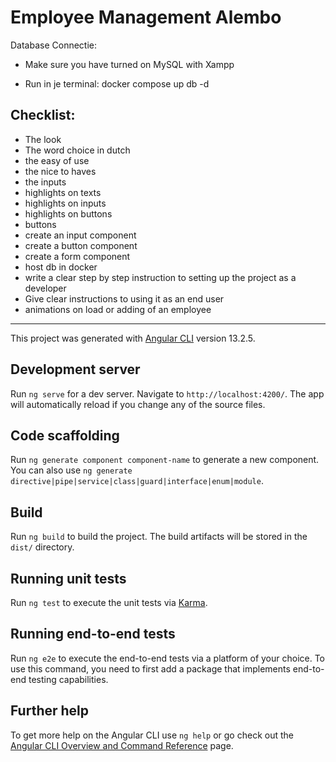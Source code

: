 # Employee Management Alembo

Database Connectie:
* Make sure you have turned on MySQL with Xampp 

* Run in je terminal:
 docker compose up db -d

## Checklist:
  - The look
  - The word choice in dutch
  - the easy of use
  - the nice to haves
  - the inputs
  - highlights on texts
  - highlights on inputs
  - highlights on buttons
  - buttons
  - create an input component
  - create a button component
  - create a form component
  - host db in docker
  - write a clear step by step instruction to setting up the project as a developer
  - Give clear instructions to using it as an end user
  - animations on load or adding of an employee


------------------------------------------------


This project was generated with [Angular CLI](https://github.com/angular/angular-cli) version 13.2.5.

## Development server

Run `ng serve` for a dev server. Navigate to `http://localhost:4200/`. The app will automatically reload if you change any of the source files.

## Code scaffolding

Run `ng generate component component-name` to generate a new component. You can also use `ng generate directive|pipe|service|class|guard|interface|enum|module`.

## Build

Run `ng build` to build the project. The build artifacts will be stored in the `dist/` directory.

## Running unit tests

Run `ng test` to execute the unit tests via [Karma](https://karma-runner.github.io).

## Running end-to-end tests

Run `ng e2e` to execute the end-to-end tests via a platform of your choice. To use this command, you need to first add a package that implements end-to-end testing capabilities.

## Further help

To get more help on the Angular CLI use `ng help` or go check out the [Angular CLI Overview and Command Reference](https://angular.io/cli) page.
